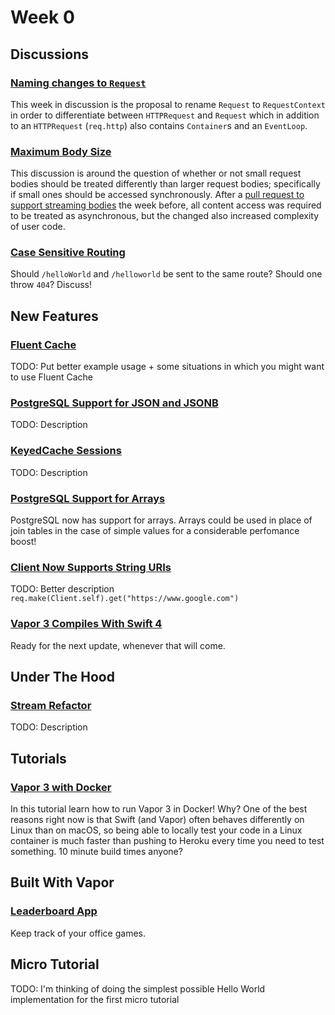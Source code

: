 # Week 0

## Discussions

### [Naming changes to `Request`](https://github.com/vapor/vapor/issues/1443)
This week in discussion is the proposal to rename `Request` to `RequestContext` in order to differentiate between `HTTPRequest` and `Request` which in addition to an `HTTPRequest` (`req.http`) also contains `Container`s and an `EventLoop`.

### [Maximum Body Size](https://github.com/vapor/engine/issues/205)
This discussion is around the question of whether or not small request bodies should be treated differently than larger request bodies; specifically if small ones should be accessed synchronously. After a [pull request to support streaming bodies](https://github.com/vapor/vapor/pull/1435) the week before, all content access was required to be treated as asynchronous, but the changed also increased complexity of user code.

### [Case Sensitive Routing](https://github.com/vapor/vapor/issues/1196)
Should `/helloWorld` and `/helloworld` be sent to the same route? Should one throw `404`? Discuss!

## New Features

### [Fluent Cache](https://github.com/vapor/fluent/pull/358)
TODO: Put better example usage + some situations in which you might want to use Fluent Cache

### [PostgreSQL Support for JSON and JSONB](https://github.com/vapor/postgresql/issues/2#issuecomment-359335233)
TODO: Description

### [KeyedCache Sessions](https://github.com/vapor/vapor/pull/1444)
TODO: Description

### [PostgreSQL Support for Arrays](https://github.com/vapor/fluent-postgresql/pull/4)
PostgreSQL now has support for arrays. Arrays could be used in place of join tables in the case of simple values for a considerable perfomance boost!

### [Client Now Supports String URIs](https://github.com/vapor/vapor/pull/1446)
TODO: Better description
`req.make(Client.self).get("https://www.google.com")`

### [Vapor 3 Compiles With Swift 4](https://github.com/vapor/vapor/pull/1384)
Ready for the next update, whenever that will come.

## Under The Hood

### [Stream Refactor](https://github.com/vapor/async/pull/52)
TODO: Description

## Tutorials

### [Vapor 3 with Docker](https://bygri.github.io/2018/01/25/vapor-3-with-docker.html)
In this tutorial learn how to run Vapor 3 in Docker! Why? One of the best reasons right now is that Swift (and Vapor) often behaves differently on Linux than on macOS, so being able to locally test your code in a Linux container is much faster than pushing to Heroku every time you need to test something. 10 minute build times anyone?

## Built With Vapor

### [Leaderboard App](https://leaderboardapp.com)
Keep track of your office games.

## Micro Tutorial
TODO: I'm thinking of doing the simplest possible Hello World implementation for the first micro tutorial
